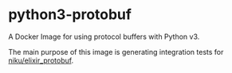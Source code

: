 # python3-protobuf

A Docker Image for using protocol buffers with Python v3.

The main purpose of this image is generating integration tests for [niku/elixir_protobuf](https://github.com/niku/elixir_protobuf).
